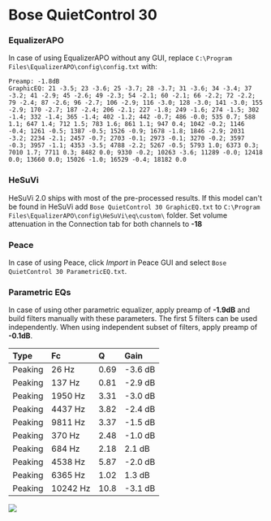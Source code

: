 # Bose QuietControl 30

### EqualizerAPO
In case of using EqualizerAPO without any GUI, replace `C:\Program Files\EqualizerAPO\config\config.txt`
with:
```
Preamp: -1.8dB
GraphicEQ: 21 -3.5; 23 -3.6; 25 -3.7; 28 -3.7; 31 -3.6; 34 -3.4; 37 -3.2; 41 -2.9; 45 -2.6; 49 -2.3; 54 -2.1; 60 -2.1; 66 -2.2; 72 -2.2; 79 -2.4; 87 -2.6; 96 -2.7; 106 -2.9; 116 -3.0; 128 -3.0; 141 -3.0; 155 -2.9; 170 -2.7; 187 -2.4; 206 -2.1; 227 -1.8; 249 -1.6; 274 -1.5; 302 -1.4; 332 -1.4; 365 -1.4; 402 -1.2; 442 -0.7; 486 -0.0; 535 0.7; 588 1.1; 647 1.4; 712 1.5; 783 1.6; 861 1.1; 947 0.4; 1042 -0.2; 1146 -0.4; 1261 -0.5; 1387 -0.5; 1526 -0.9; 1678 -1.8; 1846 -2.9; 2031 -3.2; 2234 -2.1; 2457 -0.7; 2703 -0.1; 2973 -0.1; 3270 -0.2; 3597 -0.3; 3957 -1.1; 4353 -3.5; 4788 -2.2; 5267 -0.5; 5793 1.0; 6373 0.3; 7010 1.7; 7711 0.3; 8482 0.0; 9330 -0.2; 10263 -3.6; 11289 -0.0; 12418 0.0; 13660 0.0; 15026 -1.0; 16529 -0.4; 18182 0.0
```

### HeSuVi
HeSuVi 2.0 ships with most of the pre-processed results. If this model can't be found in HeSuVi add
`Bose QuietControl 30 GraphicEQ.txt` to `C:\Program Files\EqualizerAPO\config\HeSuVi\eq\custom\` folder.
Set volume attenuation in the Connection tab for both channels to **-18**

### Peace
In case of using Peace, click *Import* in Peace GUI and select `Bose QuietControl 30 ParametricEQ.txt`.

### Parametric EQs
In case of using other parametric equalizer, apply preamp of **-1.9dB** and build filters manually
with these parameters. The first 5 filters can be used independently.
When using independent subset of filters, apply preamp of **-0.1dB**.

| Type    | Fc       |     Q | Gain    |
|:--------|:---------|:------|:--------|
| Peaking | 26 Hz    |  0.69 | -3.6 dB |
| Peaking | 137 Hz   |  0.81 | -2.9 dB |
| Peaking | 1950 Hz  |  3.31 | -3.0 dB |
| Peaking | 4437 Hz  |  3.82 | -2.4 dB |
| Peaking | 9811 Hz  |  3.37 | -1.5 dB |
| Peaking | 370 Hz   |  2.48 | -1.0 dB |
| Peaking | 684 Hz   |  2.18 | 2.1 dB  |
| Peaking | 4538 Hz  |  5.87 | -2.0 dB |
| Peaking | 6365 Hz  |  1.02 | 1.3 dB  |
| Peaking | 10242 Hz | 10.8  | -3.1 dB |

![](https://raw.githubusercontent.com/jaakkopasanen/AutoEq/master/results/rtings/rtings/Bose%20QuietControl%2030/Bose%20QuietControl%2030.png)